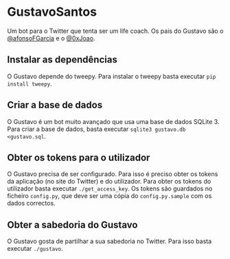 # GustavoSantos
Um bot para o Twitter que tenta ser um life coach. Os pais do Gustavo são o [@afonsoFGarcia](https://twitter.com/afonsoFGarcia) e o [@0xJoao](https://twitter.com/0xJoao).

Instalar as dependências
------

O Gustavo depende do tweepy. Para instalar o tweepy basta executar `pip install tweepy`.

Criar a base de dados
------

O Gustavo é um bot muito avançado que usa uma base de dados SQLite 3. Para criar a base de dados, basta executar `sqlite3 gustavo.db <gustavo.sql`.

Obter os tokens para o utilizador
------

O Gustavo precisa de ser configurado. Para isso é preciso obter os tokens da aplicação (no site do Twitter) e do utilizador. Para obter os tokens do utilizador basta executar `./get_access_key`. Os tokens são guardados no ficheiro `config.py`, que deve ser uma cópia do `config.py.sample` com os dados correctos.

Obter a sabedoria do Gustavo
-------

O Gustavo gosta de partilhar a sua sabedoria no Twitter. Para isso basta executar `./gustavo`.
